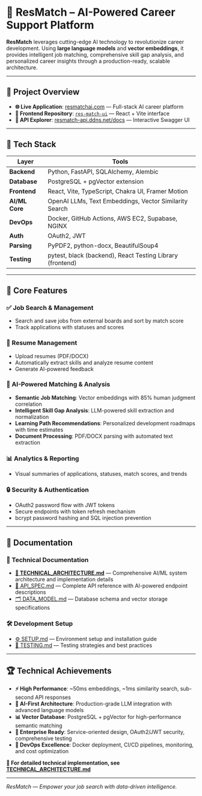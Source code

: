 # 🧠 ResMatch – AI-Powered Career Support Platform

**ResMatch** leverages cutting-edge AI technology to revolutionize career development. Using **large language models** and **vector embeddings**, it provides intelligent job matching, comprehensive skill gap analysis, and personalized career insights through a production-ready, scalable architecture.

---

## 🔗 Project Overview

- **🌐 Live Application**: [resmatchai.com](https://resmatchai.com/) — Full-stack AI career platform
- **📱 Frontend Repository**: [`res-match-ui`](https://github.com/s1120258/res-match-ui) — React + Vite interface
- **🔄 API Explorer**: [resmatch-api.ddns.net/docs](https://resmatch-api.ddns.net/docs) — Interactive Swagger UI

---

## 🧰 Tech Stack

| Layer          | Tools                                                     |
| -------------- | --------------------------------------------------------- |
| **Backend**    | Python, FastAPI, SQLAlchemy, Alembic                      |
| **Database**   | PostgreSQL + pgVector extension                           |
| **Frontend**   | React, Vite, TypeScript, Chakra UI, Framer Motion         |
| **AI/ML Core** | OpenAI LLMs, Text Embeddings, Vector Similarity Search    |
| **DevOps**     | Docker, GitHub Actions, AWS EC2, Supabase, NGINX          |
| **Auth**       | OAuth2, JWT                                               |
| **Parsing**    | PyPDF2, python-docx, BeautifulSoup4                       |
| **Testing**    | pytest, black (backend), React Testing Library (frontend) |

---

## 📝 Core Features

### ✅ Job Search & Management

- Search and save jobs from external boards and sort by match score
- Track applications with statuses and scores

### 📄 Resume Management

- Upload resumes (PDF/DOCX)
- Automatically extract skills and analyze resume content
- Generate AI-powered feedback

### 🤖 AI-Powered Matching & Analysis

- **Semantic Job Matching**: Vector embeddings with 85% human judgment correlation
- **Intelligent Skill Gap Analysis**: LLM-powered skill extraction and normalization
- **Learning Path Recommendations**: Personalized development roadmaps with time estimates
- **Document Processing**: PDF/DOCX parsing with automated text extraction

### 📊 Analytics & Reporting

- Visual summaries of applications, statuses, match scores, and trends

### 🔒 Security & Authentication

- OAuth2 password flow with JWT tokens
- Secure endpoints with token refresh mechanism
- bcrypt password hashing and SQL injection prevention

---

## 📁 Documentation

### 📖 Technical Documentation

- **[🧠 TECHNICAL_ARCHITECTURE.md](./docs/TECHNICAL_ARCHITECTURE.md)** — Comprehensive AI/ML system architecture and implementation details
- [📁 API_SPEC.md](./docs/API_SPEC.md) — Complete API reference with AI-powered endpoint descriptions
- [🗂️ DATA_MODEL.md](./docs/DATA_MODEL.md) — Database schema and vector storage specifications

### 🛠️ Development Setup

- [⚙️ SETUP.md](./docs/SETUP.md) — Environment setup and installation guide
- [🧪 TESTING.md](./docs/TESTING.md) — Testing strategies and best practices

---

## 🏆 Technical Achievements

- **⚡ High Performance**: ~50ms embeddings, ~1ms similarity search, sub-second API responses
- **🤖 AI-First Architecture**: Production-grade LLM integration with advanced language models
- **📊 Vector Database**: PostgreSQL + pgVector for high-performance semantic matching
- **🏢 Enterprise Ready**: Service-oriented design, OAuth2/JWT security, comprehensive testing
- **🚀 DevOps Excellence**: Docker deployment, CI/CD pipelines, monitoring, and cost optimization

**📖 For detailed technical implementation, see [TECHNICAL_ARCHITECTURE.md](./docs/TECHNICAL_ARCHITECTURE.md)**

---

_ResMatch — Empower your job search with data-driven intelligence._

